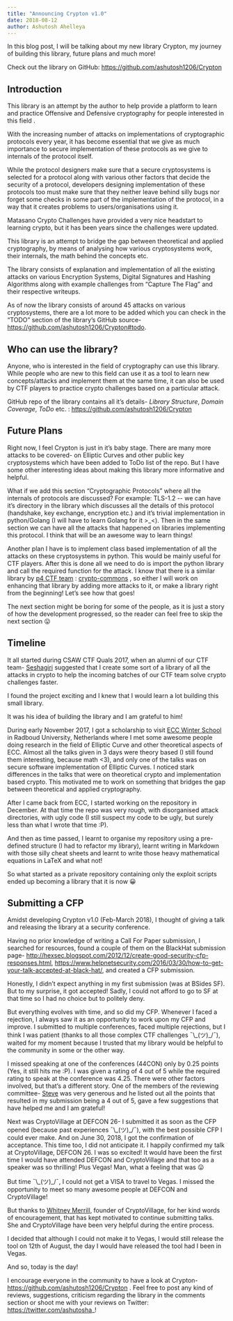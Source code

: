 ```yaml
---
title: "Announcing Crypton v1.0"
date: 2018-08-12
author: Ashutosh Ahelleya
---
```


In this blog post, I will be talking about my new library Crypton, my journey of building this library, future plans and much more!

Check out the library on GitHub: https://github.com/ashutosh1206/Crypton

## Introduction

This library is an attempt by the author to help provide a platform to learn and practice Offensive and Defensive cryptography for people interested in this field .

With the increasing number of attacks on implementations of cryptographic protocols every year, it has become essential that we give as much importance to secure implementation of these protocols as we give to internals of the protocol itself.

While the protocol designers make sure that a secure cryptosystems is selected for a protocol along with various other factors that decide the security of a protocol, developers designing implementation of these protocols too must make sure that they neither leave behind silly bugs nor forget some checks in some part of the implementation of the protocol, in a way that it creates problems to users/organisations using it.

Matasano Crypto Challenges have provided a very nice headstart to learning crypto, but it has been years since the challenges were updated.

This library is an attempt to bridge the gap between theoretical and applied cryptography, by means of analysing how various cryptosystems work, their internals, the math behind the concepts etc.

The library consists of explanation and implementation of all the existing attacks on various Encryption Systems, Digital Signatures and Hashing Algorithms along with example challenges from “Capture The Flag” and their respective writeups.

As of now the library consists of around 45 attacks on various cryptosystems, there are a lot more to be added which you can check in the “TODO” section of the library’s GitHub source- https://github.com/ashutosh1206/Crypton#todo.

## Who can use the library?

Anyone, who is interested in the field of cryptography can use this library. While people who are new to this field can use it as a tool to learn new concepts/attacks and implement them at the same time, it can also be used by CTF players to practice crypto challenges based on a particular attack.

GitHub repo of the library contains all it’s details- *Library Structure*, *Domain Coverage*, *ToDo* etc. : https://github.com/ashutosh1206/Crypton

## Future Plans
Right now, I feel Crypton is just in it’s baby stage. There are many more attacks to be covered- on Elliptic Curves and other public key cryptosystems which have been added to ToDo list of the repo. But I have some other interesting ideas about making this library more informative and helpful.

What if we add this section “Cryptographic Protocols” where all the internals of protocols are discussed? For example: TLS-1.2 -- we can have it’s directory in the library which discusses all the details of this protocol (handshake, key exchange, encryption etc.) and it’s trivial implementation in python/Golang (I will have to learn Golang for it >\_<).  Then in the same section we can have all the attacks that happened on libraries implementing this protocol. I think that will be an awesome way to learn things!

Another plan I have is to implement class based implementation of all the attacks on these cryptosystems in python. This would be mainly useful for CTF players. After this is done all we need to do is import the python library and call the required function for the attack. I know that there is a similar library by [p4 CTF team](https://ctftime.org/team/5152) : [crypto-commons](https://github.com/p4-team/crypto-commons) , so either I will work on enhancing that library by adding more attacks to it, or make a library right from the beginning! Let’s see how that goes!


The next section might be boring for some of the people, as it is just a story of how the development progressed, so the reader can feel free to skip the next section 😛

## Timeline

It all started during CSAW CTF Quals 2017, when an alumni of our CTF team-  [Seshagiri](https://github.com/seshagiriprabhu) suggested that I create some sort of a library of all the attacks in crypto to help the incoming batches of our CTF team solve crypto challenges faster.

I found the project exciting and I knew that I would learn a lot building this small library.

It was his idea of building the library and I am grateful to him!

During early November 2017, I got a scholarship to visit [ECC Winter School](https://ecc2017.cs.ru.nl/) in Radboud University, Netherlands where I met some awesome people doing research in the field of Elliptic Curve and other theoretical aspects of ECC. Almost all the talks given in 3 days were theory based (I still found them interesting, because math <3), and only one of the talks was on secure software implementation of Elliptic Curves. I noticed stark differences in the talks that were on theoretical crypto and implementation based crypto. This motivated me to work on something that bridges the gap between theoretical and applied cryptography.

After I came back from ECC, I started working on the repository in December. At that time the repo was very rough, with disorganised attack directories, with ugly code (I still suspect my code to be ugly, but surely less than what I wrote that time :P).

And then as time passed, I learnt to organise my repository using a pre-defined structure (I had to refactor my library), learnt writing in Markdown with those silly cheat sheets and learnt to write those heavy mathematical equations in LaTeX and what not!

So what started as a private repository containing only the exploit scripts ended up becoming a library that it is now 😀

## Submitting a CFP

Amidst developing Crypton v1.0 (Feb-March 2018), I thought of giving a talk and releasing the library at a security conference.

Having no prior knowledge of writing a Call For Paper submission,  I searched for resources, found a couple of them on the BlackHat submission page- http://hexsec.blogspot.com/2012/12/create-good-security-cfp-responses.html, https://www.helpnetsecurity.com/2016/03/30/how-to-get-your-talk-accepted-at-black-hat/, and created a CFP submission.

Honestly, I didn’t expect anything in my first submission (was at BSides SF). But to my surprise, it got accepted! Sadly, I could not afford to go to SF at that time so I had no choice but to politely deny.

But everything evolves with time, and so did my CFP. Whenever I faced a rejection, I always saw it as an opportunity to work upon my CFP and improve. I submitted to multiple conferences, faced multiple rejections, but I think I was patient (thanks to all those complex CTF challenges ¯\\\_(ツ)\_/¯), waited for my moment because I trusted that my library would be helpful to the community in some or the other way.

I missed speaking at one of the conferences (44CON) only by 0.25 points (Yes, it still hits me :P).  I was given a rating of 4 out of 5 while the required rating to speak at the conference was 4.25. There were other factors involved, but that’s a different story. One of the members of the reviewing committee- [Steve](https://twitter.com/stevelord) was very generous and he listed out all the points that resulted in my submission being a 4 out of 5, gave a few suggestions that have helped me and I am grateful!

Next was CryptoVillage at DEFCON 26- I submitted it as soon as the CFP opened (because past experiences ¯\\\_(ツ)\_/¯), with the best possible CFP I could ever make. And on June 30, 2018, I got the confirmation of acceptance. This time too, I did not anticipate it. I happily confirmed my talk at CryptoVillage, DEFCON 26. I was so excited! It would have been the first time I would have attended DEFCON and CryptoVillage and that too as a speaker was so thrilling! Plus Vegas! Man, what a feeling that was 😛

But time ¯\\\_(ツ)\_/¯, I could not get a VISA to travel to Vegas. I missed the opportunity to meet so many awesome people at DEFCON and CryptoVillage!

But thanks to [Whitney Merrill](https://twitter.com/wbm312), founder of CryptoVillage, for her kind words of encouragement, that has kept motivated to continue submitting talks. She and CryptoVillage have been very helpful during the entire process.

I decided that although I could not make it to Vegas, I would still release the tool on 12th of August, the day I would have released the tool had I been in Vegas.

And so, today is the day!

I encourage everyone in the community to have a look at Crypton- https://github.com/ashutosh1206/Crypton . Feel free to post any kind of reviews, suggestions, criticism regarding the library in the comments section or shoot me with your reviews on Twitter: https://twitter.com/ashutosha_!
